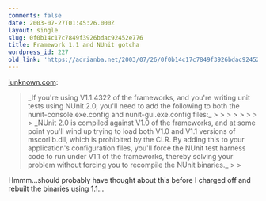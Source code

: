 ```yaml
---
comments: false
date: 2003-07-27T01:45:26.000Z
layout: single
slug: 0f0b14c17c7849f3926bdac92452e776
title: Framework 1.1 and NUnit gotcha
wordpress_id: 227
old_link: 'https://adrianba.net/2003/07/26/0f0b14c17c7849f3926bdac92452e776/'
---
```

[iunknown.com](http://www.iunknown.com/000292.html):

<blockquote>_If you're using V1.1.4322 of the frameworks, and you're
writing unit tests using NUnit 2.0, you'll need to add the
following to both the nunit-console.exe.config and
nunit-gui.exe.config files:_
>     
>     
>     <startup>
>       <supportedRuntime version="v1.1.4322" /> 
>     </startup>
>     
> 
> _NUnit 2.0 is compiled against V1.0 of the frameworks, and at
some point you'll wind up trying to load both V1.0 and V1.1
versions of mscorlib.dll, which is prohibited by the CLR. By adding
this to your application's configuration files, you'll force the
NUnit test harness code to run under V1.1 of the frameworks,
thereby solving your problem without forcing you to recompile the
NUnit binaries._
> 
> </blockquote>

Hmmm...should probably have thought about this before I charged
off and rebuilt the binaries using 1.1...
